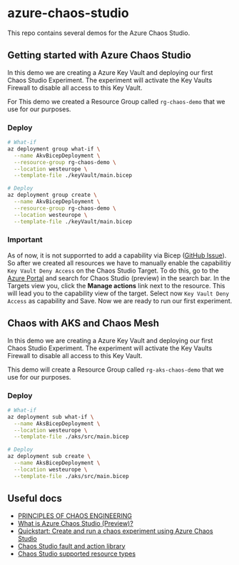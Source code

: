 # azure-chaos-studio

This repo contains several demos for the Azure Chaos Studio.

## Getting started with Azure Chaos Studio

In this demo we are creating a Azure Key Vault and deploying our first Chaos Studio Experiment. The experiment will activate the Key Vaults Firewall to disable all access to this Key Vault.

For This demo we created a Resource Group called `rg-chaos-demo` that we use for our purposes.

### Deploy

```bash
# What-if
az deployment group what-if \
  --name AkvBicepDeployment \
  --resource-group rg-chaos-demo \
  --location westeurope \
  --template-file ./keyVault/main.bicep

# Deploy
az deployment group create \
  --name AkvBicepDeployment \
  --resource-group rg-chaos-demo \
  --location westeurope \
  --template-file ./keyVault/main.bicep
```

### Important

As of now, it is not supporrted to add a capability via Bicep ([GitHub Issue](https://github.com/Azure/bicep/issues/6010)). So after we created all resources we have to manually enable the capabilitiy `Key Vault Deny Access` on the Chaos Studio Target. To do this, go to the [Azure Portal](https://preview.portal.azure.com/) and search for Chaos Studio (preview) in the search bar. In the Targets view you, click the **Manage actions** link next to the resource. This will lead you to the capability view of the target. Select now `Key Vault Deny Access` as capability and Save. Now we are ready to run our first experiment.

## Chaos with AKS and Chaos Mesh

In this demo we are creating a Azure Key Vault and deploying our first Chaos Studio Experiment. The experiment will activate the Key Vaults Firewall to disable all access to this Key Vault.

This demo will create a Resource Group called `rg-aks-chaos-demo` that we use for our purposes.
### Deploy

```bash
# What-if
az deployment sub what-if \
  --name AksBicepDeployment \
  --location westeurope \
  --template-file ./aks/src/main.bicep

# Deploy
az deployment sub create \
  --name AksBicepDeployment \
  --location westeurope \
  --template-file ./aks/src/main.bicep
```

## Useful docs

* [PRINCIPLES OF CHAOS ENGINEERING](https://principlesofchaos.org/)
* [What is Azure Chaos Studio (Preview)?](https://learn.microsoft.com/en-us/azure/chaos-studio/chaos-studio-overview)
* [Quickstart: Create and run a chaos experiment using Azure Chaos Studio](https://learn.microsoft.com/en-us/azure/chaos-studio/chaos-studio-quickstart-azure-portal)
* [Chaos Studio fault and action library](https://learn.microsoft.com/en-us/azure/chaos-studio/chaos-studio-fault-library)
* [Chaos Studio supported resource types](https://learn.microsoft.com/en-us/azure/chaos-studio/chaos-studio-fault-providers)
